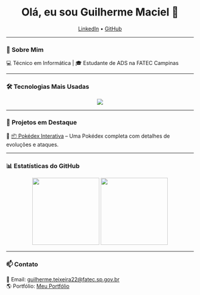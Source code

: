 <h1 align="center">Olá, eu sou Guilherme Maciel 👋</h1>

<p align="center">
  <a href="https://www.linkedin.com/in/guilherme-maciel-teixeira-5940b0175/">LinkedIn</a> •
  <a href="https://github.com/Guilh3rm3Maci3l">GitHub</a>
</p>

---

### 🚀 **Sobre Mim**  
💻 Técnico em Informática | 🎓 Estudante de ADS na FATEC Campinas 

---

### 🛠 **Tecnologias Mais Usadas**  
<div align="center">
  <img src="https://github-readme-stats.vercel.app/api/top-langs/?username=Guilh3rm3Maci3l&layout=compact&theme=tokyonight" />
</div>

---

### 📌 **Projetos em Destaque**  
🔹 [📦 Pokédex Interativa](https://github.com/Guilh3rm3Maci3l/pokedex) – Uma Pokédex completa com detalhes de evoluções e ataques.  

---

### 📊 **Estatísticas do GitHub**  
<div align="center">
  <img height="180em" src="https://github-readme-stats.vercel.app/api?username=Guilh3rm3Maci3l&show_icons=true&theme=tokyonight" />
  <img height="180em" src="https://github-readme-streak-stats.herokuapp.com/?user=Guilh3rm3Maci3l&theme=tokyonight" />
</div>

---

### 📫 **Contato**  
📧 Email: guilherme.teixeira22@fatec.sp.gov.br  
🌎 Portfólio: [Meu Portfólio](https://guilh3rm3maci3l.github.io/Portfolio)

